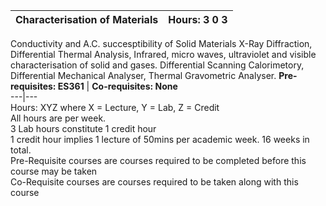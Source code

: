 **Characterisation of Materials** | **Hours: 3 0 3**  
---|---  
Conductivity and A.C. succesptibility of Solid Materials X-Ray Diffraction, Differential Thermal Analysis, Infrared, micro waves, ultraviolet and visible characterisation of solid and gases. Differential Scanning Calorimetory, Differential Mechanical Analyser, Thermal Gravometric Analyser.
**Pre-requisites: ES361** | **Co-requisites: None**  
---|---  
Hours: XYZ where X = Lecture, Y = Lab, Z = Credit  
All hours are per week.  
3 Lab hours constitute 1 credit hour  
1 credit hour implies 1 lecture of 50mins per academic week. 16 weeks in total.  
Pre-Requisite courses are courses required to be completed before this course may be taken  
Co-Requisite courses are courses required to be taken along with this course
